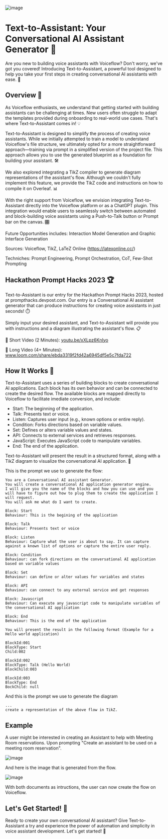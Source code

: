 ![image](https://user-images.githubusercontent.com/61599659/235371383-c6f5c6ca-8c28-469a-ba31-e33554b1a6bd.png)

# Text-to-Assistant: Your Conversational AI Assistant Generator 🤖
Are you new to building voice assistants with Voiceflow? Don't worry, we've got you covered! Introducing Text-to-Assistant, a powerful tool designed to help you take your first steps in creating conversational AI assistants with ease. 🚀

## Overview 📝
As Voiceflow enthusiasts, we understand that getting started with building assistants can be challenging at times. New users often struggle to adapt the templates provided during onboarding to real-world use cases. That's where Text-to-Assistant comes in! 💡

Text-to-Assistant is designed to simplify the process of creating voice assistants. While we initially attempted to train a model to understand Voiceflow's file structure, we ultimately opted for a more straightforward approach—training via prompt in a simplified version of the project file. This approach allows you to use the generated blueprint as a foundation for building your assistant. 🛠️

We also explored integrating a TikZ compiler to generate diagram representations of the assistant's flow. Although we couldn't fully implement this feature, we provide the TikZ code and instructions on how to compile it on Overleaf. 📊

With the right support from Voiceflow, we envision integrating Text-to-Assistant directly into the Voiceflow platform or as a ChatGPT plugin. This integration would enable users to seamlessly switch between automated and block-building voice assistants using a Push-to-Talk button or Prompt bar on the canvas. 🎛️

Future Opportunities includes: Interaction Model Generation and Graphic Interface Generation

Sources: Voiceflow, TikZ, LaTeZ Online (https://latexonline.cc/)

Techniches: Prompt Engineering, Prompt Orchestration, CoT, Few-Shot Prompting

## Hackathon Prompt Hacks 2023 🏆
Text-to-Assistant is our entry for the Hackathon Prompt Hacks 2023, hosted at prompthacks.devpost.com. Our entry is a Conversational AI assistant generator that can produce instructions for creating voice assistants in just seconds! ⏱️

Simply input your desired assistant, and Text-to-Assistant will provide you with instructions and a diagram illustrating the assistant's flow. 📋

🎥 Short Video (2 Minutes): [youtu.be/xXLpz6KnIyo](https://www.youtube.com/watch?v=xXLpz6KnIyo)

🎥 Long Video (4+ Minutes): www.loom.com/share/ebda3319f2fd42a6945df5e5c7fda722

## How It Works 🧩
Text-to-Assistant uses a series of building blocks to create conversational AI applications. Each block has its own behavior and can be connected to create the desired flow. The available blocks are mapped directly to Voiceflow to facilitate imediate conversion, and include:

* Start: The beginning of the application.
* Talk: Presents text or voice.
* Listen: Captures user input (e.g., known options or entire reply).
* Condition: Forks directions based on variable values.
* Set: Defines or alters variable values and states.
* API: Connects to external services and retrieves responses.
* JavaScript: Executes JavaScript code to manipulate variables.
* End: The end of the application.

Text-to-Assistant will present the result in a structured format, along with a TikZ diagram to visualize the conversational AI application. 📐

This is the prompt we use to generate the flow:
```
You are a Conversational AI assistant Generator. 
You will create a conversational AI application generator engine. 
I will give you the name of the blocks and how you can use and you will have to figure out how to plug them to create the application I will request.
You will ask me what do I want to create.

Block: Start
Behaviour: This is the begining of the application

Block: Talk
Behaviour: Presents text or voice

Block: Listen
Behaviour: Capture what the user is about to say. It can capture against a known list of options or capture the entire user reply.

Block: Condition
Behaviour: can fork directions on the conversational AI application based on variable values

Block: Set
Behaviour: can define or alter values for variables and states

Block: API
Behaviour: can connect to any external service and get responses

Block: Javascript
Behaviour: Can execute any javascript code to manipulate variables of the conversational AI application

Block: End
Behaviour: This is the end of the application

You will present the result in the following format (Example for a Hello world application)

BlockId:001
BlockType: Start
Child:002

BlockId:002
BlockType: Talk (Hello World)
BlockChild:003

BlockId:003
BlockType: End
BockChild: null
```
And this is the prompt we use to generate the diagram

```
...
create a representation of the above flow in TikZ.
```

## Example ##
A user might be interested in creating an Assistant to help with Meeting Room reservations. Upon prompting "Create an assistant to be used on a meeting room reservation".

![image](https://user-images.githubusercontent.com/61599659/235350097-fdf4e04b-02a5-40bc-b3cb-12a97d0cbfa0.png)


And here is the image that is generated from the flow.

![image](https://user-images.githubusercontent.com/61599659/235350107-440da14a-3aaa-4626-b5b8-17f24e8c54a2.png)

With both documents as intructions, the user can now create the flow on Voiceflow.

## Let's Get Started! 🎉
Ready to create your own conversational AI assistant? Give Text-to-Assistant a try and experience the power of automation and simplicity in voice assistant development. Let's get started! 🌟



